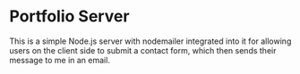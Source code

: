 # Portfolio Server
This is a simple Node.js server with nodemailer integrated into it for allowing users on the client side to submit a contact form, which then sends their message to me in an email.